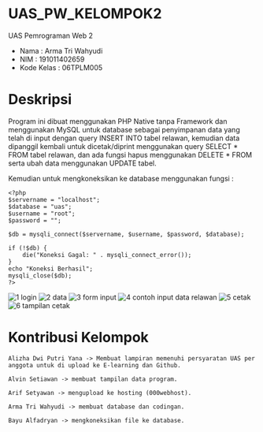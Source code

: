 # UAS_PW_KELOMPOK2
UAS Pemrograman Web 2

- Nama       :  Arma Tri Wahyudi
- NIM        :  191011402659
- Kode Kelas :  06TPLM005

# Deskripsi
Program ini dibuat menggunakan PHP Native tanpa Framework dan menggunakan MySQL untuk database sebagai penyimpanan data yang telah di input dengan query INSERT INTO tabel relawan, kemudian data dipanggil kembali untuk dicetak/diprint menggunakan query SELECT * FROM tabel relawan, dan ada fungsi hapus menggunakan DELETE * FROM serta ubah data menggunakan UPDATE tabel.

Kemudian untuk mengkoneksikan ke database menggunakan fungsi :

```
<?php
$servername = "localhost";
$database = "uas";
$username = "root";
$password = "";
 
$db = mysqli_connect($servername, $username, $password, $database);

if (!$db) {
    die("Koneksi Gagal: " . mysqli_connect_error());
}
echo "Koneksi Berhasil";
mysqli_close($db);
?>
```

![1 login](https://user-images.githubusercontent.com/103981622/177731481-ad5a6e91-d899-44d9-babd-dca7726942ba.jpeg)
![2 data](https://user-images.githubusercontent.com/103981622/177731498-5ca7b687-2d5d-4351-9121-5d28ce4fb533.jpeg)
![3 form input](https://user-images.githubusercontent.com/103981622/177731504-491ab9bf-8c02-42e7-b61a-e912d0ec9dcd.jpeg)
![4 contoh input data relawan](https://user-images.githubusercontent.com/103981622/177731509-1bf46017-181f-4a95-834b-475b3ca4909a.jpeg)
![5 cetak](https://user-images.githubusercontent.com/103981622/177731514-2d5c5231-a8ca-445a-9c13-bda6abdb815c.jpeg)
![6 tampilan cetak](https://user-images.githubusercontent.com/103981622/177731518-116b98ec-56c7-4d54-96f2-bc8c0a0b8d82.jpeg)

# Kontribusi Kelompok
```
Alizha Dwi Putri Yana -> Membuat lampiran memenuhi persyaratan UAS per anggota untuk di upload ke E-learning dan Github.
```
```
Alvin Setiawan -> membuat tampilan data program.
```
```
Arif Setyawan -> mengupload ke hosting (000webhost).
```
```
Arma Tri Wahyudi -> membuat database dan codingan.
```
```
Bayu Alfadryan -> mengkoneksikan file ke database.
```
